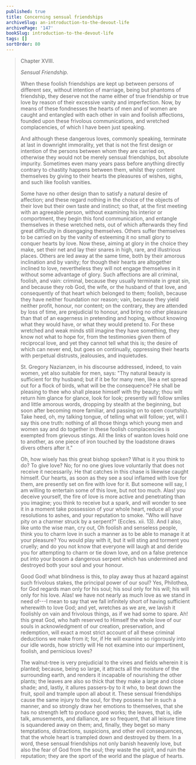 ```yaml
---
published: true
title: Concerning sensual friendships
archiveSlug: an-introduction-to-the-devout-life
archivePage: '147'
bookSlug: introduction-to-the-devout-life
tags: []
sortOrder: 80
---
```


> Chapter XVIII.
>
> *Sensual Friendship.*
>
> When these foolish friendships are kept up between persons of different sex, without intention of marriage, being but phantoms of friendship, they deserve not the name either of true friendship or true love by reason of their excessive vanity and imperfection. Now, by means of these fondnesses the hearts of men and of women are caught and entangled with each other in vain and foolish affections, founded upon these frivolous communications, and wretched complacencies, of which I have been just speaking.
> 
> And although these dangerous loves, commonly speaking, terminate at last in downright immorality, yet that is not the first design or intention of the persons between whom they are carried on, otherwise they would not be merely sensual friendships, but absolute impurity. Sometimes even many years pass before anything directly contrary to chastity happens between them, whilst they content themselves by giving to their hearts the pleasures of wishes, sighs, and such like foolish vanities.
>
> Some have no other design than to satisfy a natural desire of affection; and these regard nothing in the choice of the objects of their love but their own taste and instinct; so that, at the first meeting with an agreeable person, without examining his interior or comportment, they begin this fond communication, and entangle themselves in these wretched nets, out of which afterwards they find great difficulty in disengaging themselves. Others suffer themselves to be carried on by the vanity of esteeming it no small glory to conquer hearts by love. Now these, aiming at glory in the choice they make, set their net and lay their snares in high, rare, and illustrious places. Others are led away at the same time, both by their amorous inclination and by vanity; for though their hearts are altogether inclined to love, nevertheless they will not engage themselves in it without some advantage of glory. Such affections are all criminal, foolish, and vain: criminal, because they usually terminate in great sin, and because they rob God, the wife, or the husband of that love, and consequently of that heart which belonged to them; foolish, because they have neither foundation nor reason; vain, because they yield neither profit, honour, nor content; on the contrary, they are attended by loss of time, are prejudicial to honour, and bring no other pleasure than that of an eagerness in pretending and hoping, without knowing what they would have, or what they would pretend to. For these wretched and weak minds still imagine they have something, they know not what to hope for, from the testimonies given them of reciprocal love, and yet they cannot tell what this is; the desire of which can never end, but goes on continually, oppressing their hearts with perpetual distrusts, jealousies, and inquietudes.
>
> St. Gregory Nazianzen, in his discourse addressed, indeed, to vain women, yet also suitable for men, says: "Thy natural beauty is sufficient for thy husband; but if it be for many men, like a net spread out for a flock of birds, what will be the consequence? He shall be pleasing to thee who shall please himself with thy beauty; thou wilt return him glance for glance, look for look; presently will follow smiles and little amorous words, dropping by stealth at the beginning, but soon after becoming more familiar, and passing on to open courtship. Take heed, oh, my talking tongue, of telling what will follow; yet, will I say this one truth: nothing of all those things which young men and women say and do together in these foolish complacencies is exempted from grievous stings. All the links of wanton loves hold one to another, as one piece of iron touched by the loadstone draws divers others after it."
>
> Oh, how wisely has this great bishop spoken? What is it you think to do? To give love? No; for no one gives love voluntarily that does not receive it necessarily. He that catches in this chase is likewise caught himself. Our hearts, as soon as they see a soul inflamed with love for them, are presently set on fire with love for it. But someone will say, I am willing to entertain some of this love, but not too much. Alas! you deceive yourself, the fire of love is more active and penetrating than you imagine; you think to receive but a spark, and will wonder to see it in a moment take possession of your whole heart, reduce all your resolutions to ashes, and your reputation to smoke. "Who will have pity on a charmer struck by a serpent?" (Eccles. xii. 13). And I also, like unto the wise man, cry out, Oh foolish and senseless people, think you to charm love in such a manner as to be able to manage it at your pleasure? You would play with it, but it will sting and torment you cruelly; and do you not know that everyone will laugh at and deride you for attempting to charm or tie down love, and on a false pretence put into your bosom a dangerous serpent which has undermined and destroyed both your soul and your honour.
> 
> Good God! what blindness is this, to play away thus at hazard against such frivolous stakes, the principal power of our soul? Yes, Philothea, for God regards man only for his soul; his soul only for his will; his will only for his love. Alas! we have not nearly as much love as we stand in need of---I mean to say that we fall infinitely short of having sufficient wherewith to love God; and yet, wretches as we are, we lavish it foolishly on vain and frivolous things, as if we had some to spare. Ah! this great God, who hath reserved to Himself the whole love of our souls in acknowledgment of our creation, preservation, and redemption, will exact a most strict account of all these criminal deductions we make from it; for, if He will examine so rigorously into our idle words, how strictly will He not examine into our impertinent, foolish, and pernicious loves?
>
> The walnut-tree is very prejudicial to the vines and fields wherein it is planted; because, being so large, it attracts all the moisture of the surrounding earth, and renders it incapable of nourishing the other plants; the leaves are also so thick that they make a large and close shade; and, lastly, it allures passers-by to it who, to beat down the fruit, spoil and trample upon all about it. These sensual friendships cause the same injury to the soul, for they possess her in such a manner, and so strongly draw her emotions to themselves, that she has no strength left to produce good works; the leaves, that is, idle talk, amusements, and dalliance, are so frequent, that all leisure time is squandered away on them; and, finally, they beget so many temptations, distractions, suspicions, and other evil consequences, that the whole heart is trampled down and destroyed by them. In a word, these sensual friendships not only banish heavenly love, but also the fear of God from the soul; they waste the spirit, and ruin the reputation; they are the sport of the world and the plague of hearts.
